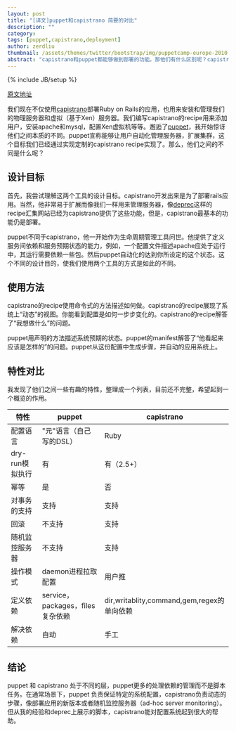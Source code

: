 ```yaml
---
layout: post
title: "[译文]puppet和capistrano 简要的对比"
description: ""
category: 
tags: [puppet,capistrano,deployment]
author: zerdliu
thumbnail: /assets/themes/twitter/bootstrap/img/puppetcamp-europe-2010.png 
abstract: "capistrano和puppet都能够做到部署的功能。那他们有什么区别呢？capistrano是在执行action，puppet是在维护state。本文将介绍两者之间的不同。并剖析其最初面对的问题和设计目标如何造成了这种不同。同学们，不能一刀切哦。"
---
```

{% include JB/setup %}

[原文地址](http://www.agileweboperations.com/puppet-vs-capistrano-short-comparison)

我们现在不仅使用[capistrano](https://github.com/capistrano/capistrano/wiki)部署Ruby on Rails的应用，也用来安装和管理我们的物理服务器和虚拟（基于Xen）服务器。我们编写capistrano的recipe用来添加用户，安装apache和mysql，配置Xen虚拟机等等。邂逅了[puppet](http://www.agileweboperations.com/configuration-management-introduction-to-puppet)，我开始惊讶他们之间本质的不同。puppet宣称能够让用户自动化管理服务器，扩展集群，这个目标我们已经通过实现定制的capistrano recipe实现了。那么，他们之间的不同是什么呢？

## 设计目标

首先，我尝试理解这两个工具的设计目标。capistrano开发出来是为了部署rails应用。当然，他非常易于扩展而像我们一样用来管理服务器，像[deprec](http://deprec.org)这样的recipe汇集网站已经为capistrano提供了这些功能，但是，capistrano最基本的功能仍是部署。

puppet不同于capistrano，他一开始作为生命周期管理工具问世。他提供了定义服务间依赖和服务预期状态的能力，例如，一个配置文件描述apache应处于运行中，其运行需要依赖一些包。然后puppet自动化的达到你所设定的这个状态。这个不同的设计目的，使我们使用两个工具的方式是如此的不同。


## 使用方法

capistrano的recipe使用命令式的方法描述如何做。capistrano的recipe展现了系统上“动态”的视图。你能看到配置是如何一步步变化的。capistrano的recipe解答了“我想做什么”的问题。

puppet用声明的方法描述系统预期的状态。puppet的manifest解答了“他看起来应该是怎样的”的问题。puppet从这份配置中生成步骤，并自动的应用系统上。

## 特性对比

我发现了他们之间一些有趣的特性，整理成一个列表，目前还不完整，希望起到一个概览的作用。

 特性                 |   puppet                              | capistrano  
----------------------|---------------------------------------|---------------
 配置语言             | "元"语言（自己写的DSL）               |   Ruby      
 dry-run模拟执行      |  有                                   | 有（2.5+）  
 幂等                 |   是                                  | 否          
 对事务的支持         |  支持                                 |   支持      
 回滚                 |   不支持                              | 支持        
 随机监控服务器       |  不支持                               |     支持    
 操作模式             | daemon进程拉取配置                    |  用户推     
 定义依赖             | service，packages，files复杂依赖      | dir,writablity,command,gem,regex的单向依赖 
 解决依赖             | 自动                                  |  手工       

## 结论 


puppet 和 capistrano 处于不同的层，puppet更多的处理依赖的管理而不是脚本任务。在通常场景下，puppet 负责保证特定的系统配置，capistrano负责动态的步骤，像部署应用的新版本或者随机监控服务器（ad-hoc server monitoring）。但从我的经验和deprec上展示的脚本，capistrano能对配置系统起到很大的帮助。


